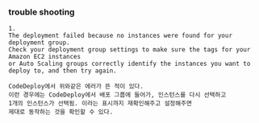 <h3> trouble shooting </h3>

    1.
    The deployment failed because no instances were found for your deployment group. 
    Check your deployment group settings to make sure the tags for your Amazon EC2 instances
    or Auto Scaling groups correctly identify the instances you want to deploy to, and then try again.

    CodeDeploy에서 위와같은 에러가 뜬 적이 있다.
    이런 경우에는 CodeDeploy에서 배포 그룹에 들어가, 인스턴스를 다시 선택하고
    1개의 인스턴스가 선택됨. 이라는 표시까지 재확인해주고 설정해주면
    제대로 동작하는 것을 확인할 수 있다.